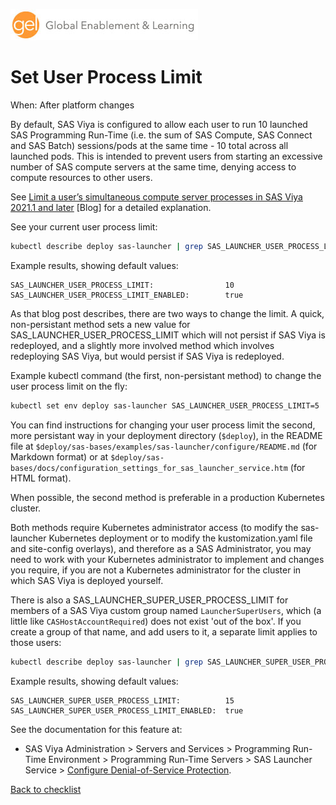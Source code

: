 ![Global Enablement & Learning](/img/gel_banner_logo_tech-partners.jpg)

# Set User Process Limit

<!--
SortString: 0430
Description: Set the maximum number of launched compute, connect or batch programming run-time pods each user may run simultaneously
Tags: Initial,New,Done
Topic: SAS Programming Run-time
Essential: -
Authors: David Stern
-->
When: After platform changes

By default, SAS Viya is configured to allow each user to run 10 launched SAS
Programming Run-Time (i.e. the sum of SAS Compute, SAS Connect and SAS Batch)
sessions/pods at the same time - 10 total across all launched pods. This is
intended to prevent users from starting an excessive number of SAS compute
servers at the same time, denying access to compute resources to other users.

See [Limit a user’s simultaneous compute server processes in SAS Viya 2021.1 and later](https://communities.sas.com/t5/SAS-Communities-Library/Limit-a-user-s-simultaneous-compute-server-processes-in-SAS-Viya/ta-p/761820) [Blog] for a detailed explanation.

See your current user process limit:

```sh
kubectl describe deploy sas-launcher | grep SAS_LAUNCHER_USER_PROCESS_LIMIT
```

Example results, showing default values:

```log
SAS_LAUNCHER_USER_PROCESS_LIMIT:                10
SAS_LAUNCHER_USER_PROCESS_LIMIT_ENABLED:        true
```

As that blog post describes, there are two ways to change the limit. A quick,
non-persistant method sets a new value for  SAS_LAUNCHER_USER_PROCESS_LIMIT which
will not persist if SAS Viya is redeployed, and a slightly more involved method
which involves redeploying SAS Viya, but would persist if SAS Viya is
redeployed.

Example kubectl command (the first, non-persistant method) to change the user
process limit on the fly:

```sh
kubectl set env deploy sas-launcher SAS_LAUNCHER_USER_PROCESS_LIMIT=5
```

You can find instructions for changing your user process limit the second, more
persistant way in your deployment directory (`$deploy`), in the README file at `$deploy/sas-bases/examples/sas-launcher/configure/README.md` (for Markdown format) or at `$deploy/sas-bases/docs/configuration_settings_for_sas_launcher_service.htm` (for HTML format).

When possible, the second method is preferable in a production
Kubernetes cluster.

Both methods require Kubernetes administrator access (to modify the sas-launcher
Kubernetes deployment or to modify the kustomization.yaml file and site-config
overlays), and therefore as a SAS Administrator, you may need to work with your
Kubernetes administrator to implement and changes you require, if you are not
a Kubernetes administrator for the cluster in which SAS Viya is deployed yourself.

There is also a SAS_LAUNCHER_SUPER_USER_PROCESS_LIMIT for members of a SAS Viya custom group named `LauncherSuperUsers`, which (a little like `CASHostAccountRequired`) does not exist 'out of the box'. If you create a group of that name, and add users to it, a separate limit applies to those users:

```sh
kubectl describe deploy sas-launcher | grep SAS_LAUNCHER_SUPER_USER_PROCESS_LIMIT
```

Example results, showing default values:

```log
SAS_LAUNCHER_SUPER_USER_PROCESS_LIMIT:          15
SAS_LAUNCHER_SUPER_USER_PROCESS_LIMIT_ENABLED:  true
```

See the documentation for this feature at:

* SAS Viya Administration > Servers and Services > Programming Run-Time Environment > Programming Run-Time Servers > SAS Launcher Service > [Configure Denial-of-Service Protection](https://go.documentation.sas.com/doc/en/sasadmincdc/default/calsrvpgm/n00002viyaprgmsrvs00000admin.htm#p0dvcvne6of1run1b1sl0z1j303r).


[Back to checklist](../checklist.md)